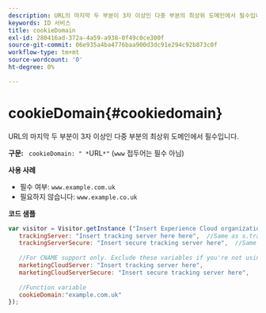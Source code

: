 ```yaml
---
description: URL의 마지막 두 부분이 3자 이상인 다중 부분의 최상위 도메인에서 필수입니다.
keywords: ID 서비스
title: cookieDomain
exl-id: 280416ad-372a-4a59-a938-0f49c0ce300f
source-git-commit: 06e935a4ba4776baa900d3dc91e294c92b873c0f
workflow-type: tm+mt
source-wordcount: '0'
ht-degree: 0%

---
```


# cookieDomain{#cookiedomain}

URL의 마지막 두 부분이 3자 이상인 다중 부분의 최상위 도메인에서 필수입니다.

**구문:** ` cookieDomain: " *`URL`*"` (`www` 접두어는 필수 아님)

**사용 사례**

* 필수 여부: `www.example.com.uk`
* 필요하지 않습니다: `www.example.co.uk`

**코드 샘플**

```js
var visitor = Visitor.getInstance ("Insert Experience Cloud organization ID here",{ 
   trackingServer: "Insert tracking server here here",  //Same as s.trackingServer 
   trackingServerSecure: "Insert secure tracking server here",  //Same as s.trackingServerSecure 
 
   //For CNAME support only. Exclude these variables if you're not using CNAME 
   marketingCloudServer: "Insert tracking server here", 
   marketingCloudServerSecure: "Insert secure tracking server here", 
 
   //Function variable 
   cookieDomain:"example.com.uk" 
});
```
